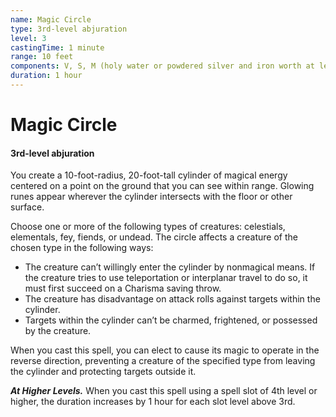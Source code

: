 ```yaml
---
name: Magic Circle
type: 3rd-level abjuration
level: 3
castingTime: 1 minute
range: 10 feet
components: V, S, M (holy water or powdered silver and iron worth at least 100 gp, which the spell consumes)
duration: 1 hour
---
```


# Magic Circle

#### 3rd-level abjuration

You create a 10-foot-radius, 20-foot-tall cylinder of magical energy centered on a point on the ground that you can see within range. Glowing runes appear wherever the cylinder intersects with the floor or other surface.

Choose one or more of the following types of creatures: celestials, elementals, fey, fiends, or undead. The circle affects a creature of the chosen type in the following ways:

-   The creature can’t willingly enter the cylinder by nonmagical means. If the creature tries to use teleportation or interplanar travel to do so, it must first succeed on a Charisma saving throw.
-   The creature has disadvantage on attack rolls against targets within the cylinder.
-   Targets within the cylinder can’t be charmed, frightened, or possessed by the creature.

When you cast this spell, you can elect to cause its magic to operate in the reverse direction, preventing a creature of the specified type from leaving the cylinder and protecting targets outside it.

_**At Higher Levels.**_ When you cast this spell using a spell slot of 4th level or higher, the duration increases by 1 hour for each slot level above 3rd.
